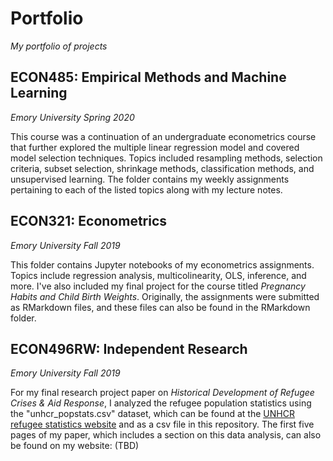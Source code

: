 # Portfolio
_My portfolio of projects_

## ECON485: Empirical Methods and Machine Learning
_Emory University Spring 2020_

This course was a continuation of an undergraduate econometrics course that further explored the multiple linear regression model and covered model selection techniques. Topics included resampling methods, selection criteria, subset selection, shrinkage methods, classification methods, and unsupervised learning. The folder contains my weekly assignments pertaining to each of the listed topics along with my lecture notes.

## ECON321: Econometrics
_Emory University Fall 2019_

This folder contains Jupyter notebooks of my econometrics assignments. Topics include regression analysis, multicolinearity, OLS, inference, and more. I've also included my final project for the course titled _Pregnancy Habits and Child Birth Weights_. Originally, the assignments were submitted as RMarkdown files, and these files can also be found in the RMarkdown folder. 

## ECON496RW: Independent Research
_Emory University Fall 2019_

For my final research project paper on _Historical Development of Refugee Crises & Aid Response_, I analyzed the refugee population statistics using the "unhcr_popstats.csv" dataset, which can be found at the [UNHCR refugee statistics website](https://www.unhcr.org/refugee-statistics/download/?url=R1xq) and as a csv file in this repository. The first five pages of my paper, which includes a section on this data analysis, can also be found on my website: (TBD)